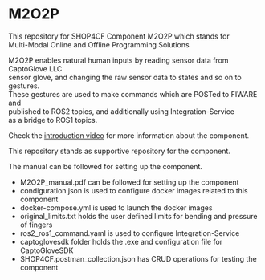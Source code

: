 # M2O2P

This repository for SHOP4CF Component M2O2P which stands for  
Multi-Modal Online and Offline Programming Solutions  

M2O2P enables natural human inputs by reading sensor data from CaptoGlove LLC  
sensor glove, and changing the raw sensor data to states and so on to gestures.  
These gestures are used to make commands which are POSTed to FIWARE and  
published to ROS2 topics, and additionally using Integration-Service  
as a bridge to ROS1 topics.  

Check the [introduction video](https://youtu.be/e0BxHBktAxE) for more information about the component.  

This repository stands as supportive repository for the component.  

The manual can be followed for setting up the component.  

- M2O2P_manual.pdf can be followed for setting up the component
- condiguration.json is used to configure docker images related to this component
- docker-compose.yml is used to launch the docker images
- original_limits.txt holds the user defined limits for bending and pressure of fingers
- ros2_ros1_command.yaml is used to configure Integration-Service
- captoglovesdk folder holds the .exe and configuration file for CaptoGloveSDK
- SHOP4CF.postman_collection.json has CRUD operations for testing the component
